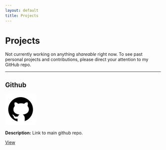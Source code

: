 ```yaml
---
layout: default
title: Projects
---
```


# Projects
Not currently working on anything _shareable_ right now. To see past personal projects and contributions, please direct your attention to my GitHub repo.

---

## Github
![alt text](image.png)

**Description:** Link to main github repo.

[View](https://github.com/David-Grim/)


